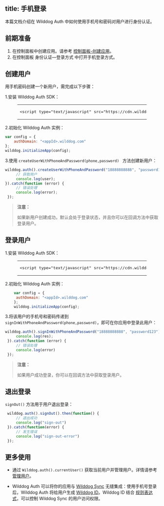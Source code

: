 
title:  手机登录
---

本篇文档介绍在 Wilddog Auth 中如何使用手机号和密码对用户进行身份认证。

## 前期准备

1. 在控制面板中创建应用。请参考 [控制面板-创建应用](/console/creat.html#创建一个野狗应用)。
2. 在控制面板 身份认证—登录方式 中打开手机登录方式。


## 创建用户

用手机密码创建一个新用户，需完成以下步骤：

1.安装 Wilddog Auth SDK：

<figure class="highlight html"><table><tbody><tr><td class="code"><pre><div class="line"><span class="tag">&lt;<span class="name">script</span> <span class="attr">type</span>=<span class="string">&quot;text/javascript&quot;</span> <span class="attr">src</span>=<span class="string">&quot;<span>ht</span>tps://cdn.wilddog.com/sdk/js/<span class="js-version"></span>/wilddog-auth.js&quot;</span>&gt;</span><span class="undefined"></span><span class="tag">&lt;/<span class="name">script</span>&gt;</span></div></pre></td></tr></tbody></table></figure>

2.初始化 Wilddog Auth 实例：

```javascript
var config = {
    authDomain: "<appId>.wilddog.com"
};
wilddog.initializeApp(config);
```

3.使用 `createUserWithPhoneAndPassword(phone,password) ` 方法创建新用户：

```javascript
wilddog.auth().createUserWithPhoneAndPassword("18888888888", "password123").then(function(user){
	 // 获取用户
	 console.log(user);
}).catch(function (error) {
     // 错误处理
     console.log(error);
 });
```

<blockquote class="warning">
  <p><strong>注意：</strong></p>
  如果新用户创建成功，默认会处于登录状态，并且你可以在回调方法中获取登录用户。
</blockquote>


## 登录用户

1.安装 Wilddog Auth SDK：

<figure class="highlight html"><table><tbody><tr><td class="code"><pre><div class="line"><span class="tag">&lt;<span class="name">script</span> <span class="attr">type</span>=<span class="string">&quot;text/javascript&quot;</span> <span class="attr">src</span>=<span class="string">&quot;<span>ht</span>tps://cdn.wilddog.com/sdk/js/<span class="js-version"></span>/wilddog-auth.js&quot;</span>&gt;</span><span class="undefined"></span><span class="tag">&lt;/<span class="name">script</span>&gt;</span></div></pre></td></tr></tbody></table></figure>

2.初始化 Wilddog Auth 实例：

```javascript
    var config = {
     authDomain: "<appId>.wilddog.com"
    };
    wilddog.initializeApp(config);
```

3.将该用户的手机号和密码传递到 `signInWithPhoneAndPassword(phone,password)`，即可在你应用中登录此用户：

```javascript
wilddog.auth().signInWithPhoneAndPassword("18888888888", "password123").then(function(res){
     console.log(res);
 }).catch(function (error) {
     // 错误处理
     console.log(error)
 });
```

<blockquote class="warning">
  <p><strong>注意：</strong></p>
  如果用户成功登录，你可以在回调方法中获取登录用户。
</blockquote>


## 退出登录

 `signOut()` 方法用于用户退出登录：

```javascript
 wilddog.auth().signOut().then(function() {
     // 退出成功
     console.log("sign-out")
 }).catch(function(error) {
     // 发生错误
     console.log("sign-out-error")
 });
```


## 更多使用

- 通过 `Wilddog.auth().currentUser()` 获取当前用户并管理用户。详情请参考 [管理用户](/guide/auth/web/manageuser.html)。


- Wilddog Auth 可以将你的应用与 [Wilddog Sync](/overview/sync.html) 无缝集成：使用手机号登录后，Wilddog Auth 将给用户生成 [Wilddog ID](/guide/auth/core/concept.html#Wilddog-ID)。Wilddog ID 结合 [规则表达式](/guide/sync/rules/introduce.html)，可以控制 Wilddog Sync 的用户访问权限。
